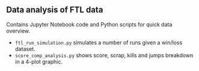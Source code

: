 ## Data analysis of FTL data ##

Contains Jupyter Notebook code and Python scripts for quick data overview.

* `ftl_run_simulation.py` simulates a number of runs given a win/loss dataset.
* `score_comp_analysis.py` shows score, scrap, kills and jumps breakdown in a 4-plot graphic.
